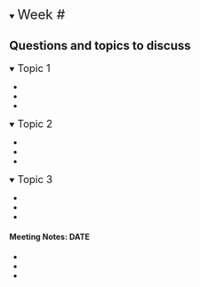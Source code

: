 
<details open><summary><font size="+2">Week #</font></summary>

## Questions and topics to discuss

<details open><summary><font size="+1">Topic 1</font></summary>

* 
* 
* 

</details>


<details open><summary><font size="+1">Topic 2</font></summary>

* 
* 
* 

</details>


<details open><summary><font size="+1">Topic 3</font></summary>

* 
* 
* 

</details>


#### Meeting Notes: DATE

* 
* 
* 


</details>

